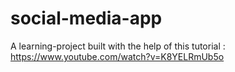 # social-media-app

A learning-project built with the help of this tutorial : https://www.youtube.com/watch?v=K8YELRmUb5o
